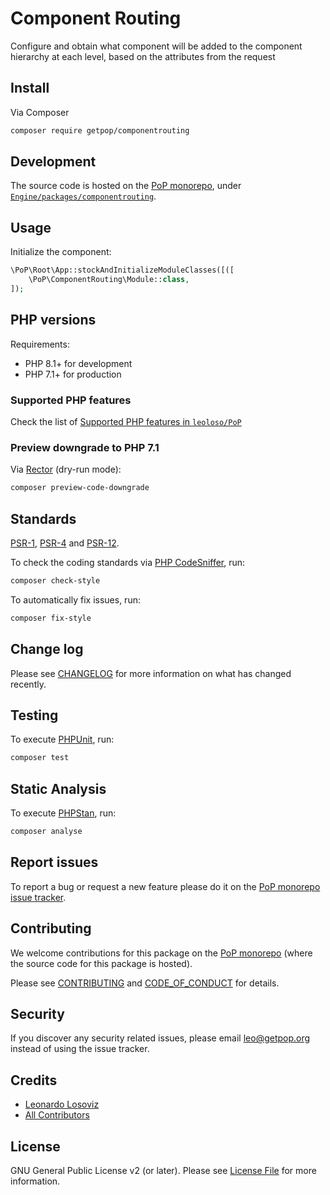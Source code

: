 # Component Routing

<!--
[![Build Status][ico-travis]][link-travis]
[![Quality Score][ico-code-quality]][link-code-quality]
[![Software License][ico-license]](LICENSE.md)
[![Latest Version on Packagist][ico-version]][link-packagist]
[![Coverage Status][ico-scrutinizer]][link-scrutinizer]
[![Total Downloads][ico-downloads]][link-downloads]
-->

Configure and obtain what component will be added to the component hierarchy at each level, based on the attributes from the request

## Install

Via Composer

``` bash
composer require getpop/componentrouting
```

## Development

The source code is hosted on the [PoP monorepo](https://github.com/leoloso/PoP), under [`Engine/packages/componentrouting`](https://github.com/leoloso/PoP/tree/master/layers/Engine/packages/componentrouting).

## Usage

Initialize the component:

``` php
\PoP\Root\App::stockAndInitializeModuleClasses([([
    \PoP\ComponentRouting\Module::class,
]);
```

## PHP versions

Requirements:

- PHP 8.1+ for development
- PHP 7.1+ for production

### Supported PHP features

Check the list of [Supported PHP features in `leoloso/PoP`](https://github.com/leoloso/PoP/blob/master/docs/supported-php-features.md)

### Preview downgrade to PHP 7.1

Via [Rector](https://github.com/rectorphp/rector) (dry-run mode):

```bash
composer preview-code-downgrade
```

## Standards

[PSR-1](https://www.php-fig.org/psr/psr-1), [PSR-4](https://www.php-fig.org/psr/psr-4) and [PSR-12](https://www.php-fig.org/psr/psr-12).

To check the coding standards via [PHP CodeSniffer](https://github.com/squizlabs/PHP_CodeSniffer), run:

``` bash
composer check-style
```

To automatically fix issues, run:

``` bash
composer fix-style
```

## Change log

Please see [CHANGELOG](CHANGELOG.md) for more information on what has changed recently.

## Testing

To execute [PHPUnit](https://phpunit.de/), run:

``` bash
composer test
```

## Static Analysis

To execute [PHPStan](https://github.com/phpstan/phpstan), run:

``` bash
composer analyse
```

## Report issues

To report a bug or request a new feature please do it on the [PoP monorepo issue tracker](https://github.com/leoloso/PoP/issues).

## Contributing

We welcome contributions for this package on the [PoP monorepo](https://github.com/leoloso/PoP) (where the source code for this package is hosted).

Please see [CONTRIBUTING](CONTRIBUTING.md) and [CODE_OF_CONDUCT](CODE_OF_CONDUCT.md) for details.

## Security

If you discover any security related issues, please email leo@getpop.org instead of using the issue tracker.

## Credits

- [Leonardo Losoviz][link-author]
- [All Contributors][link-contributors]

## License

GNU General Public License v2 (or later). Please see [License File](LICENSE.md) for more information.

[ico-version]: https://img.shields.io/packagist/v/getpop/componentrouting.svg?style=flat-square
[ico-license]: https://img.shields.io/badge/license-GPLv2-brightgreen.svg?style=flat-square
[ico-travis]: https://img.shields.io/travis/getpop/componentrouting/master.svg?style=flat-square
[ico-scrutinizer]: https://img.shields.io/scrutinizer/coverage/g/getpop/componentrouting.svg?style=flat-square
[ico-code-quality]: https://img.shields.io/scrutinizer/g/getpop/componentrouting.svg?style=flat-square
[ico-downloads]: https://img.shields.io/packagist/dt/getpop/componentrouting.svg?style=flat-square

[link-packagist]: https://packagist.org/packages/getpop/componentrouting
[link-travis]: https://travis-ci.org/getpop/componentrouting
[link-scrutinizer]: https://scrutinizer-ci.com/g/getpop/componentrouting/code-structure
[link-code-quality]: https://scrutinizer-ci.com/g/getpop/componentrouting
[link-downloads]: https://packagist.org/packages/getpop/componentrouting
[link-author]: https://github.com/leoloso
[link-contributors]: ../../../../../../contributors
